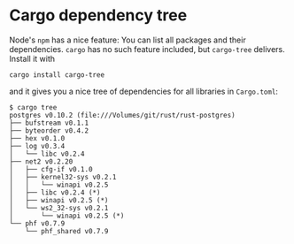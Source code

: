 # Cargo dependency tree

Node's `npm` has a nice feature: You can list all packages and their
dependencies. `cargo` has no such feature included, but `cargo-tree`
delivers. Install it with

    cargo install cargo-tree

and it gives you a nice tree of dependencies for all libraries in `Cargo.toml`:

    $ cargo tree
    postgres v0.10.2 (file:///Volumes/git/rust/rust-postgres)
    ├── bufstream v0.1.1
    ├── byteorder v0.4.2
    ├── hex v0.1.0
    ├── log v0.3.4
    │   └── libc v0.2.4
    ├── net2 v0.2.20
    │   ├── cfg-if v0.1.0
    │   ├── kernel32-sys v0.2.1
    │   │   └── winapi v0.2.5
    │   ├── libc v0.2.4 (*)
    │   ├── winapi v0.2.5 (*)
    │   └── ws2_32-sys v0.2.1
    │       └── winapi v0.2.5 (*)
    └── phf v0.7.9
        └── phf_shared v0.7.9
